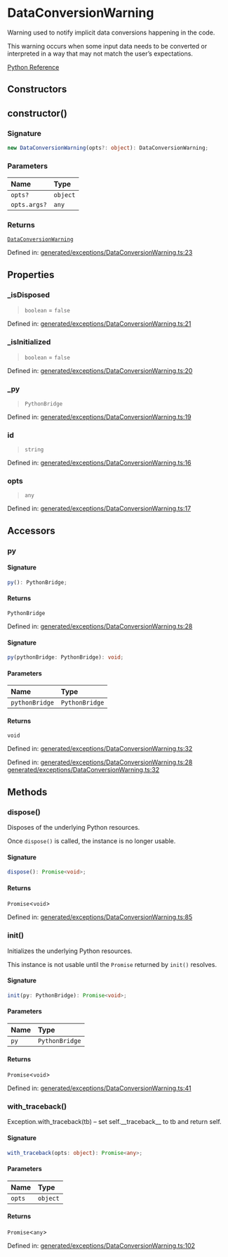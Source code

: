 # DataConversionWarning

Warning used to notify implicit data conversions happening in the code.

This warning occurs when some input data needs to be converted or interpreted in a way that may not match the user’s expectations.

[Python Reference](https://scikit-learn.org/stable/modules/generated/sklearn.exceptions.DataConversionWarning.html)

## Constructors

## constructor()

### Signature

```ts
new DataConversionWarning(opts?: object): DataConversionWarning;
```

### Parameters

| Name | Type |
| :------ | :------ |
| `opts?` | `object` |
| `opts.args?` | `any` |

### Returns

[`DataConversionWarning`](DataConversionWarning.md)

Defined in:  [generated/exceptions/DataConversionWarning.ts:23](https://github.com/transitive-bullshit/scikit-learn-ts/blob/f6c1fce/packages/sklearn/src/generated/exceptions/DataConversionWarning.ts#L23)

## Properties

### \_isDisposed

> `boolean`  = `false`

Defined in:  [generated/exceptions/DataConversionWarning.ts:21](https://github.com/transitive-bullshit/scikit-learn-ts/blob/f6c1fce/packages/sklearn/src/generated/exceptions/DataConversionWarning.ts#L21)

### \_isInitialized

> `boolean`  = `false`

Defined in:  [generated/exceptions/DataConversionWarning.ts:20](https://github.com/transitive-bullshit/scikit-learn-ts/blob/f6c1fce/packages/sklearn/src/generated/exceptions/DataConversionWarning.ts#L20)

### \_py

> `PythonBridge`

Defined in:  [generated/exceptions/DataConversionWarning.ts:19](https://github.com/transitive-bullshit/scikit-learn-ts/blob/f6c1fce/packages/sklearn/src/generated/exceptions/DataConversionWarning.ts#L19)

### id

> `string`

Defined in:  [generated/exceptions/DataConversionWarning.ts:16](https://github.com/transitive-bullshit/scikit-learn-ts/blob/f6c1fce/packages/sklearn/src/generated/exceptions/DataConversionWarning.ts#L16)

### opts

> `any`

Defined in:  [generated/exceptions/DataConversionWarning.ts:17](https://github.com/transitive-bullshit/scikit-learn-ts/blob/f6c1fce/packages/sklearn/src/generated/exceptions/DataConversionWarning.ts#L17)

## Accessors

### py

#### Signature

```ts
py(): PythonBridge;
```

#### Returns

`PythonBridge`

Defined in:  [generated/exceptions/DataConversionWarning.ts:28](https://github.com/transitive-bullshit/scikit-learn-ts/blob/f6c1fce/packages/sklearn/src/generated/exceptions/DataConversionWarning.ts#L28)

#### Signature

```ts
py(pythonBridge: PythonBridge): void;
```

#### Parameters

| Name | Type |
| :------ | :------ |
| `pythonBridge` | `PythonBridge` |

#### Returns

`void`

Defined in:  [generated/exceptions/DataConversionWarning.ts:32](https://github.com/transitive-bullshit/scikit-learn-ts/blob/f6c1fce/packages/sklearn/src/generated/exceptions/DataConversionWarning.ts#L32)

Defined in:  [generated/exceptions/DataConversionWarning.ts:28](https://github.com/transitive-bullshit/scikit-learn-ts/blob/f6c1fce/packages/sklearn/src/generated/exceptions/DataConversionWarning.ts#L28) [generated/exceptions/DataConversionWarning.ts:32](https://github.com/transitive-bullshit/scikit-learn-ts/blob/f6c1fce/packages/sklearn/src/generated/exceptions/DataConversionWarning.ts#L32)

## Methods

### dispose()

Disposes of the underlying Python resources.

Once `dispose()` is called, the instance is no longer usable.

#### Signature

```ts
dispose(): Promise<void>;
```

#### Returns

`Promise`\<`void`\>

Defined in:  [generated/exceptions/DataConversionWarning.ts:85](https://github.com/transitive-bullshit/scikit-learn-ts/blob/f6c1fce/packages/sklearn/src/generated/exceptions/DataConversionWarning.ts#L85)

### init()

Initializes the underlying Python resources.

This instance is not usable until the `Promise` returned by `init()` resolves.

#### Signature

```ts
init(py: PythonBridge): Promise<void>;
```

#### Parameters

| Name | Type |
| :------ | :------ |
| `py` | `PythonBridge` |

#### Returns

`Promise`\<`void`\>

Defined in:  [generated/exceptions/DataConversionWarning.ts:41](https://github.com/transitive-bullshit/scikit-learn-ts/blob/f6c1fce/packages/sklearn/src/generated/exceptions/DataConversionWarning.ts#L41)

### with\_traceback()

Exception.with\_traceback(tb) – set self.\_\_traceback\_\_ to tb and return self.

#### Signature

```ts
with_traceback(opts: object): Promise<any>;
```

#### Parameters

| Name | Type |
| :------ | :------ |
| `opts` | `object` |

#### Returns

`Promise`\<`any`\>

Defined in:  [generated/exceptions/DataConversionWarning.ts:102](https://github.com/transitive-bullshit/scikit-learn-ts/blob/f6c1fce/packages/sklearn/src/generated/exceptions/DataConversionWarning.ts#L102)
